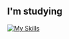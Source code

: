 

<!--
**wakana285/wakana285** is a ✨ _special_ ✨ repository because its `README.md` (this file) appears on your GitHub profile.

Here are some ideas to get you started:

- 🔭 I’m currently working on ...
- 🌱 I’m currently learning ...
- 👯 I’m looking to collaborate on ...
- 🤔 I’m looking for help with ...
- 💬 Ask me about ...
- 📫 How to reach me: ...
- 😄 Pronouns: ...
- ⚡ Fun fact: ...
-->

## I'm studying

[![My Skills](https://skillicons.dev/icons?i=js,ts,html,css,python,react,next,express,prisma,mysql,postgresql,docker&perline=7)](https://skillicons.dev)

